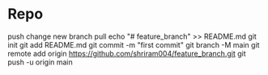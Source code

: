 # Repo
push change
new branch
pull
echo "# feature_branch" >> README.md
git init
git add README.md
git commit -m "first commit"
git branch -M main
git remote add origin https://github.com/shriram004/feature_branch.git
git push -u origin main
